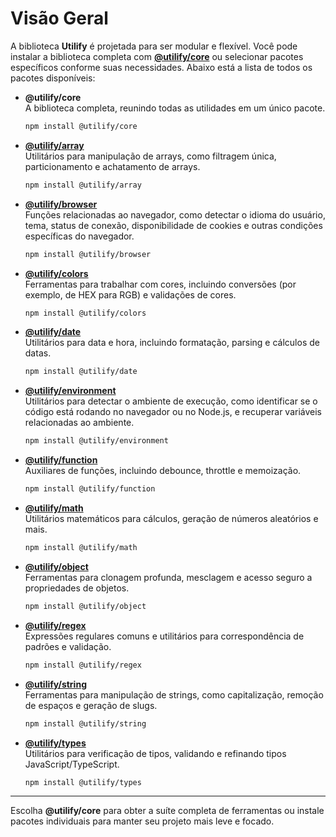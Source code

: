 # Visão Geral  

A biblioteca **Utilify** é projetada para ser modular e flexível. Você pode instalar a biblioteca completa com **[@utilify/core](./docs/core/)** ou selecionar pacotes específicos conforme suas necessidades. Abaixo está a lista de todos os pacotes disponíveis:

- **@utilify/core**  
  A biblioteca completa, reunindo todas as utilidades em um único pacote.  
  ```bash
  npm install @utilify/core
  ```  

- **[@utilify/array](../docs/array/)**  
  Utilitários para manipulação de arrays, como filtragem única, particionamento e achatamento de arrays.  
  ```bash
  npm install @utilify/array
  ```  

- **[@utilify/browser](../docs/browser/)**  
  Funções relacionadas ao navegador, como detectar o idioma do usuário, tema, status de conexão, disponibilidade de cookies e outras condições específicas do navegador.
  ```bash
  npm install @utilify/browser
  ```  

- **[@utilify/colors](../docs/colors/)**  
  Ferramentas para trabalhar com cores, incluindo conversões (por exemplo, de HEX para RGB) e validações de cores.  
  ```bash
  npm install @utilify/colors
  ```  

- **[@utilify/date](../docs/date/)**  
  Utilitários para data e hora, incluindo formatação, parsing e cálculos de datas.  
  ```bash
  npm install @utilify/date
  ```  

- **[@utilify/environment](../docs/environment/)**  
  Utilitários para detectar o ambiente de execução, como identificar se o código está rodando no navegador ou no Node.js, e recuperar variáveis relacionadas ao ambiente.
  ```bash
  npm install @utilify/environment
  ```  

- **[@utilify/function](../docs/function/)**  
  Auxiliares de funções, incluindo debounce, throttle e memoização.  
  ```bash
  npm install @utilify/function
  ```  

- **[@utilify/math](../docs/math/)**  
  Utilitários matemáticos para cálculos, geração de números aleatórios e mais.  
  ```bash
  npm install @utilify/math
  ```  

- **[@utilify/object](../docs/object/)**  
  Ferramentas para clonagem profunda, mesclagem e acesso seguro a propriedades de objetos.  
  ```bash
  npm install @utilify/object
  ```  

- **[@utilify/regex](../docs/regex/)**  
  Expressões regulares comuns e utilitários para correspondência de padrões e validação.  
  ```bash
  npm install @utilify/regex
  ```  

- **[@utilify/string](../docs/string/)**  
  Ferramentas para manipulação de strings, como capitalização, remoção de espaços e geração de slugs.  
  ```bash
  npm install @utilify/string
  ```  

- **[@utilify/types](../docs/types/)**  
  Utilitários para verificação de tipos, validando e refinando tipos JavaScript/TypeScript.  
  ```bash
  npm install @utilify/types
  ```  
---

Escolha **@utilify/core** para obter a suíte completa de ferramentas ou instale pacotes individuais para manter seu projeto mais leve e focado.